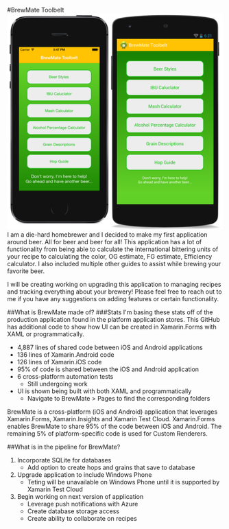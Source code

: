 #BrewMate Toolbelt
![Phones](Images/iPhoneAndNexus.png)
I am a die-hard homebrewer and I decided to make my first application around beer. All for beer and beer for all! This application has a lot of functionality from being able to calculate the international bittering units of your recipe to calculating the color, OG estimate, FG estimate, Efficiency calculator. I also included multiple other guides to assist while brewing your favorite beer. 

I will be creating working on upgrading this application to managing recipes and tracking everything about your brewery! Please feel free to reach out to me if you have any suggestions on adding features or certain functionality.

##What is BrewMate made of?
###Stats
I'm basing these stats off of the production application found in the platform application stores. This GitHub has additional code to show how UI can be created in Xamarin.Forms with XAML or programmatically.

* 4,887 lines of shared code between iOS and Android applications
* 136 lines of Xamarin.Android code
* 126 lines of Xamarin.iOS code
* 95% of code is shared between the iOS and Android application
* 6 cross-platform automation tests
	* Still undergoing work
* UI is shown being built with both XAML and programmatically
	* Navigate to BrewMate > Pages to find the corresponding folders 

BrewMate is a cross-platform (iOS and Android) application that leverages Xamarin.Forms, Xamarin.Insights and Xamarin Test Cloud. Xamarin.Forms enables BrewMate to share 95% of the code between iOS and Android. The remaining 5% of platform-specific code is used for Custom Renderers.

##What is in the pipeline for BrewMate?
1. Incorporate SQLite for databases
	* Add option to create hops and grains that save to database 
2. Upgrade application to include Windows Phone
	* Teting will be unavailable on Windows Phone until it is supported by Xamarin Test Cloud
3. Begin working on next version of application 
	* Leverage push notifications with Azure
	* Create database storage access
	* Create ability to collaborate on recipes
